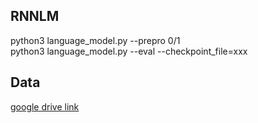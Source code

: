 ## RNNLM
python3 language_model.py --prepro 0/1 <br/>
python3 language_model.py --eval --checkpoint_file=xxx

## Data
[google drive link](https://drive.google.com/open?id=0BzyBz0sWlxlYTVNVVzNDVk4wWlk)